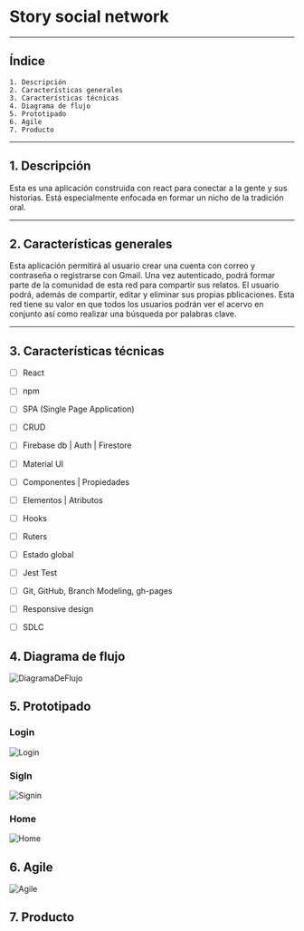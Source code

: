 # Story social network

---

## Índice

    1. Descripción
    2. Características generales
    3. Características técnicas
    4. Diagrama de flujo
    5. Prototipado
    6. Agile
    7. Producto

---

## 1. Descripción

Esta es una aplicación construida con react para conectar a la gente y sus historias. Está especialmente enfocada en formar un nicho de la tradición oral. 

---

## 2. Características generales

Esta aplicación permitirá al usuario crear una cuenta con correo y contraseña o registrarse con Gmail. Una vez autenticado, podrá formar parte de la comunidad de esta red para compartir sus relatos. El usuario podrá, además de compartir, editar y eliminar sus propias pblicaciones. Esta red tiene su valor en que todos los usuarios podrán ver el acervo en conjunto así como realizar una búsqueda por palabras clave.

---

## 3. Características técnicas

- [ ] React
- [ ] npm
- [ ] SPA (Single Page Application)
- [ ] CRUD
- [ ] Firebase db | Auth | Firestore
- [ ] Material UI
- [ ] Componentes | Propiedades
- [ ] Elementos | Atributos
- [ ] Hooks
- [ ] Ruters
- [ ] Estado global
- [ ] Jest Test
- [ ] Git, GitHub, Branch Modeling, gh-pages
- [ ] Responsive design
- [ ] SDLC


## 4. Diagrama de flujo

![DiagramaDeFlujo](https://raw.githubusercontent.com/Elibabah/11_SocialNetwork/development/src/assets/flow-fixed.jpg)

## 5. Prototipado

### Login
![Login](https://raw.githubusercontent.com/Elibabah/11_SocialNetwork/development/src/assets/LogIn.png)

### SigIn
![Signin](https://raw.githubusercontent.com/Elibabah/11_SocialNetwork/development/src/assets/Signin.png)

### Home
![Home](https://raw.githubusercontent.com/Elibabah/11_SocialNetwork/development/src/assets/Home.png)

## 6. Agile
![Agile](https://raw.githubusercontent.com/Elibabah/11_SocialNetwork/development/src/assets/ka.png)

## 7. Producto